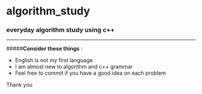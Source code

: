 # algorithm_study

### **everyday algorithm study using c++**

----

#####**Consider these things** :
* English is not my first language
* I am almost new to algorithm and c++ grammar
* Feel free to commit if you have a good idea on each problem


Thank you


